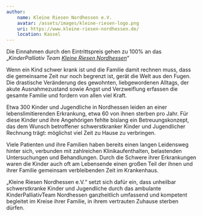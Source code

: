 ```yaml
---
author:
    name: Kleine Riesen Nordhessen e.V.
    avatar: /assets/images/kleine-riesen-logo.png
    uri: https://www.kleine-riesen-nordhessen.de/
    location: Kassel
---
```

Die Einnahmen durch den Eintrittspreis gehen zu 100% an das „*KinderPalliativ Team [Kleine Riesen Nordhessen](https://www.kleine-riesen-nordhessen.de/)*“

Wenn ein Kind schwer krank ist und die Familie damit rechnen muss, dass die gemeinsame Zeit nur noch begrenzt ist, gerät die Welt aus den Fugen. Die drastische Veränderung des gewohnten, liebgewordenen Alltags, der akute Ausnahmezustand sowie Angst und Verzweiflung erfassen die gesamte Familie und fordern von allen viel Kraft.

Etwa 300 Kinder und Jugendliche in Nordhessen leiden an einer lebenslimitierenden Erkrankung, etwa 60 von ihnen sterben pro Jahr. Für diese Kinder und ihre Angehörigen fehlte bislang ein Betreuungskonzept, das dem Wunsch betroffener schwerstkranker Kinder und Jugendlicher Rechnung trägt: möglichst viel Zeit zu Hause zu verbringen.

Viele Patienten und ihre Familien haben bereits einen langen Leidensweg hinter sich, verbunden mit zahlreichen Klinikaufenthalten, belastenden Untersuchungen und Behandlungen. Durch die Schwere ihrer Erkrankungen waren die Kinder auch oft am Lebensende einen großen Teil der ihnen und ihrer Familie gemeinsam verbleibenden Zeit im Krankenhaus.

„Kleine Riesen Nordhessen e.V.“ setzt sich dafür ein, dass unheilbar schwerstkranke Kinder und Jugendliche durch das ambulante KinderPalliativTeam Nordhessen ganzheitlich umfassend und kompetent begleitet im Kreise ihrer Familie, in ihrem vertrauten Zuhause sterben dürfen.
